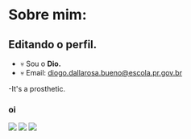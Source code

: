 # Sobre mim:

## Editando o perfil.

- :skull: Sou o **Dio.**
- :skull: Email: diogo.dallarosa.bueno@escola.pr.gov.br
 
-It's a prosthetic.

 ### oi
 
 ![](https://img.shields.io/badge/p5%20js-ED225D?style=for-the-badge&logo=p5dotjs&logoColor=white) ![](https://img.shields.io/badge/Scratch-4D97FF?style=for-the-badge&logo=Scratch&logoColor=white) ![](https://img.shields.io/badge/JavaScript-323330?style=for-the-badge&logo=javascript&logoColor=F7DF1E)
